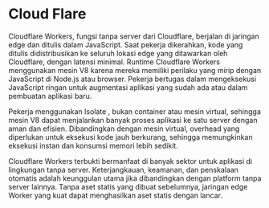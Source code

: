 # Cloud Flare

Cloudflare Workers, fungsi tanpa server dari Cloudflare, berjalan di jaringan edge dan ditulis dalam JavaScript. Saat pekerja dikerahkan, kode yang ditulis didistribusikan ke seluruh lokasi edge yang ditawarkan oleh Cloudflare, dengan latensi minimal. Runtime Cloudflare Workers menggunakan mesin V8 karena mereka memiliki perilaku yang mirip dengan JavaScript di Node.js atau browser. Pekerja bertugas dalam mengeksekusi JavaScript ringan untuk augmentasi aplikasi yang sudah ada atau dalam pembuatan aplikasi baru.

Pekerja menggunakan Isolate , bukan container atau mesin virtual, sehingga mesin V8 dapat menjalankan banyak proses aplikasi ke satu server dengan aman dan efisien. Dibandingkan dengan mesin virtual, overhead yang diperlukan untuk eksekusi kode jauh berkurang, sehingga memungkinkan eksekusi instan dan konsumsi memori lebih sedikit.

Cloudflare Workers terbukti bermanfaat di banyak sektor untuk aplikasi di lingkungan tanpa server. Keterjangkauan, keamanan, dan penskalaan otomatis adalah keunggulan utama jika dibandingkan dengan platform tanpa server lainnya. Tanpa aset statis yang dibuat sebelumnya, jaringan edge Worker yang kuat dapat menghasilkan aset statis dengan lancar.

